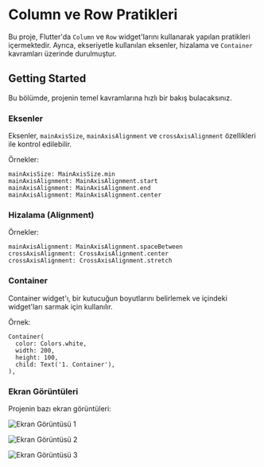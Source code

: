 # Column ve Row Pratikleri

Bu proje, Flutter'da `Column` ve `Row` widget'larını kullanarak yapılan pratikleri içermektedir. Ayrıca, ekseriyetle kullanılan eksenler, hizalama ve `Container` kavramları üzerinde durulmuştur.

## Getting Started

Bu bölümde, projenin temel kavramlarına hızlı bir bakış bulacaksınız.

### Eksenler

Eksenler, `mainAxisSize`, `mainAxisAlignment` ve `crossAxisAlignment` özellikleri ile kontrol edilebilir.

Örnekler:
```
mainAxisSize: MainAxisSize.min
mainAxisAlignment: MainAxisAlignment.start
mainAxisAlignment: MainAxisAlignment.end
mainAxisAlignment: MainAxisAlignment.center
```
### Hizalama (Alignment)
Örnekler:

```
mainAxisAlignment: MainAxisAlignment.spaceBetween
crossAxisAlignment: CrossAxisAlignment.center
crossAxisAlignment: CrossAxisAlignment.stretch 
```

### Container
Container widget'ı, bir kutucuğun boyutlarını belirlemek ve içindeki widget'ları sarmak için kullanılır.

Örnek:
```
Container(
  color: Colors.white,
  width: 200,
  height: 100,
  child: Text('1. Container'),
),
```

### Ekran Görüntüleri
Projenin bazı ekran görüntüleri:

![Ekran Görüntüsü 1](1.jpg)

![Ekran Görüntüsü 2](2.jpg)

![Ekran Görüntüsü 3](3.jpg)



